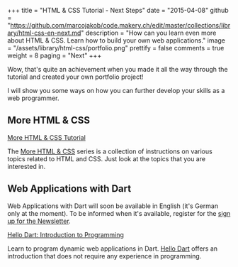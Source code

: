 +++
title = "HTML & CSS Tutorial - Next Steps"
date = "2015-04-08"
github = "https://github.com/marcojakob/code.makery.ch/edit/master/collections/library/html-css-en-next.md"
description = "How can you learn even more about HTML & CSS. Learn how to build your own web applications."
image = "/assets/library/html-css/portfolio.png"
prettify = false
comments = true
weight = 8
paging = "Next"
+++

Wow, that's quite an achievement when you made it all the way through the tutorial and created your own portfolio project!

I will show you some ways on how you can further develop your skills as a web programmer.


## More HTML & CSS

<a href="/library/more-html-css/" class="btn btn-warning"><i class="fa fa-hand-o-right"></i> More HTML &amp; CSS Tutorial</a>

The [More HTML & CSS](/library/more-html-css/) series is a collection of instructions on various topics related to HTML and CSS. Just look at the topics that you are interested in.


## Web Applications with Dart

<div class="alert alert-info">
  Web Applications with Dart will soon be available in English (it's German only at the moment). To be informed when it's available, register for the <a href="https://tinyletter.com/codemakery" class="alert-link">sign up for the Newsletter</a>.
</div>

<a href="/library/hello-dart/" class="btn btn-warning"><i class="fa fa-hand-o-right"></i> Hello Dart: Introduction to Programming</a>

Learn to program dynamic web applications in Dart. [Hello Dart](/library/hello-dart/) offers an introduction that does not require any experience in programming.
